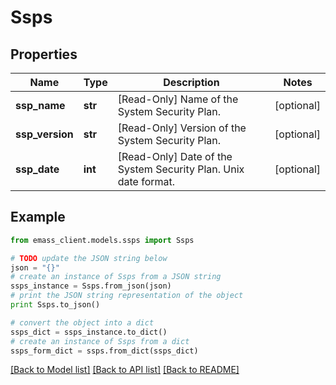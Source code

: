 # Ssps


## Properties
Name | Type | Description | Notes
------------ | ------------- | ------------- | -------------
**ssp_name** | **str** | [Read-Only] Name of the System Security Plan. | [optional] 
**ssp_version** | **str** | [Read-Only] Version of the System Security Plan. | [optional] 
**ssp_date** | **int** | [Read-Only] Date of the System Security Plan. Unix date format. | [optional] 

## Example

```python
from emass_client.models.ssps import Ssps

# TODO update the JSON string below
json = "{}"
# create an instance of Ssps from a JSON string
ssps_instance = Ssps.from_json(json)
# print the JSON string representation of the object
print Ssps.to_json()

# convert the object into a dict
ssps_dict = ssps_instance.to_dict()
# create an instance of Ssps from a dict
ssps_form_dict = ssps.from_dict(ssps_dict)
```
[[Back to Model list]](../README.md#documentation-for-models) [[Back to API list]](../README.md#documentation-for-api-endpoints) [[Back to README]](../README.md)


